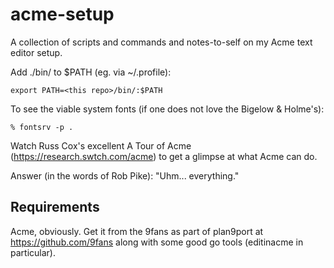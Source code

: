 # acme-setup

A collection of scripts and commands and notes-to-self on my Acme text editor setup.

Add ./bin/ to $PATH (eg. via ~/.profile):

	export PATH=<this repo>/bin/:$PATH

To see the viable system fonts (if one does not love the Bigelow & Holme's):

	% fontsrv -p .

Watch Russ Cox's excellent A Tour of Acme (https://research.swtch.com/acme) to get a glimpse at what Acme can do.

Answer (in the words of Rob Pike): "Uhm... everything."


## Requirements

Acme, obviously. Get it from the 9fans as part of plan9port at https://github.com/9fans along with some good go tools (editinacme in particular).